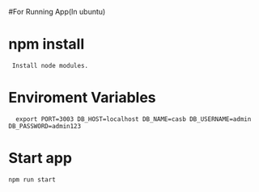 

#For Running App(In ubuntu)
   # npm install
     Install node modules.
   # Enviroment Variables
      export PORT=3003 DB_HOST=localhost DB_NAME=casb DB_USERNAME=admin DB_PASSWORD=admin123     
    
  # Start app
    npm run start

   

